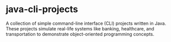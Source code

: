# java-cli-projects
A collection of simple command-line interface (CLI) projects written in Java. These projects simulate real-life systems like banking, healthcare, and transportation to demonstrate object-oriented programming concepts.
